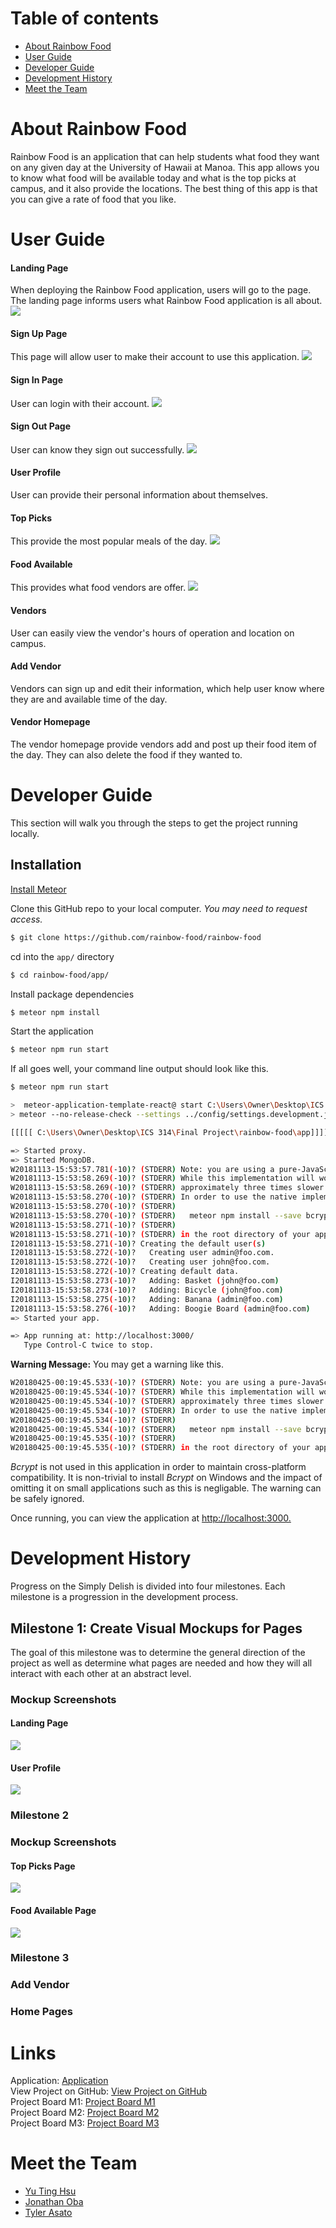 # Table of contents

* [About Rainbow Food](#about-rainbow-food)
* [User Guide](#user-guide)
* [Developer Guide](#developer-guide)
* [Development History](#development-history)
* [Meet the Team](#meet-the-team)

# About Rainbow Food
Rainbow Food is an application that can help students what food they want on any given day at the University of Hawaii at Manoa.
This app allows you to know what food will be available today and what is the top picks at campus, and it also provide the locations.
The best thing of this app is that you can give a rate of food that you like.

# User Guide
#### Landing Page
When deploying the Rainbow Food application, users will go to the page. The landing page informs users what Rainbow Food application is all about.
![](images/landing-page.png)

#### Sign Up Page
This page will allow user to make their account to use this application.
![](images/signup-page.png)

#### Sign In Page
User can login with their account.
![](images/signin-page.png)

#### Sign Out Page
User can know they sign out successfully.
![](images/signout-page.png)

#### User Profile
User can provide their personal information about themselves.

#### Top Picks
This provide the most popular meals of the day.
![](images/top-picks.png)

#### Food Available
This provides what food vendors are offer.
![](images/food-available.png)

#### Vendors
User can easily view the vendor's hours of operation and location on campus.

#### Add Vendor
Vendors can sign up and edit their information, which help user know where they are and available time of the day.

#### Vendor Homepage
The vendor homepage provide vendors add and post up their food item of the day. They can also delete the food if they wanted to.

# Developer Guide

This section will walk you through the steps to get the project running locally.

## Installation

[Install Meteor](https://www.meteor.com/install)

Clone this GitHub repo to your local computer. *You may need to request access.*
```bash
$ git clone https://github.com/rainbow-food/rainbow-food
```

cd into the `app/` directory
```bash
$ cd rainbow-food/app/
```

Install package dependencies
```bash
$ meteor npm install
```

Start the application
```bash
$ meteor npm run start
```

If all goes well, your command line output should look like this.

```bash
$ meteor npm run start

>  meteor-application-template-react@ start C:\Users\Owner\Desktop\ICS 314\Final Project\rainbow-food\app
> meteor --no-release-check --settings ../config/settings.development.json

[[[[[ C:\Users\Owner\Desktop\ICS 314\Final Project\rainbow-food\app]]]]]

=> Started proxy.
=> Started MongoDB.
W20181113-15:53:57.781(-10)? (STDERR) Note: you are using a pure-JavaScript implementation of bcrypt.
W20181113-15:53:58.269(-10)? (STDERR) While this implementation will work correctly, it is known to be
W20181113-15:53:58.269(-10)? (STDERR) approximately three times slower than the native implementation.
W20181113-15:53:58.270(-10)? (STDERR) In order to use the native implementation instead, run
W20181113-15:53:58.270(-10)? (STDERR)
W20181113-15:53:58.270(-10)? (STDERR)   meteor npm install --save bcrypt
W20181113-15:53:58.271(-10)? (STDERR)
W20181113-15:53:58.271(-10)? (STDERR) in the root directory of your application.
I20181113-15:53:58.271(-10)? Creating the default user(s)
I20181113-15:53:58.272(-10)?   Creating user admin@foo.com.
I20181113-15:53:58.272(-10)?   Creating user john@foo.com.
I20181113-15:53:58.272(-10)? Creating default data.
I20181113-15:53:58.273(-10)?   Adding: Basket (john@foo.com)
I20181113-15:53:58.273(-10)?   Adding: Bicycle (john@foo.com)
I20181113-15:53:58.275(-10)?   Adding: Banana (admin@foo.com)
I20181113-15:53:58.276(-10)?   Adding: Boogie Board (admin@foo.com)
=> Started your app.

=> App running at: http://localhost:3000/
   Type Control-C twice to stop.
```

**Warning Message:** You may get a warning like this.

```bash
W20180425-00:19:45.533(-10)? (STDERR) Note: you are using a pure-JavaScript implementation of bcrypt.
W20180425-00:19:45.534(-10)? (STDERR) While this implementation will work correctly, it is known to be
W20180425-00:19:45.534(-10)? (STDERR) approximately three times slower than the native implementation.
W20180425-00:19:45.534(-10)? (STDERR) In order to use the native implementation instead, run
W20180425-00:19:45.534(-10)? (STDERR)
W20180425-00:19:45.534(-10)? (STDERR)   meteor npm install --save bcrypt
W20180425-00:19:45.535(-10)? (STDERR)
W20180425-00:19:45.535(-10)? (STDERR) in the root directory of your application.
```

*Bcrypt* is not used in this application in order to maintain cross-platform compatibility. It is non-trivial to install *Bcrypt* on Windows and the impact of omitting it on small applications such as this is negligable. The warning can be safely ignored.

Once running, you can view the application at [http://localhost:3000.](http://localhost:3000)

# Development History

Progress on the Simply Delish is divided into four milestones. Each milestone is a progression in the development process.

## Milestone 1: Create Visual Mockups for Pages
The goal of this milestone was to determine the general direction of the project as well as determine what pages are needed and how they will all interact with each other at an abstract level.

### Mockup Screenshots
#### Landing Page
![](images/landing-page.png)
#### User Profile
![](images/user_page_temp.png)


### Milestone 2
### Mockup Screenshots
#### Top Picks Page
![](images/top-picks.png)
#### Food Available Page
![](images/food-available.png)

### Milestone 3
### Add Vendor 
### Home Pages


# Links

Application: [Application](http://rainbowfood.meteorapp.com/#/) <br>
View Project on GitHub: [View Project on GitHub](https://github.com/rainbow-food/rainbow-food) <br>
Project Board M1: [Project Board M1](https://github.com/rainbow-food/rainbow-food/projects/1) <br>
Project Board M2: [Project Board M2](https://github.com/rainbow-food/rainbow-food/projects/2)<br>
Project Board M3: [Project Board M3](https://github.com/rainbow-food/rainbow-food/projects/3)

# Meet the Team
- [Yu Ting Hsu](https://yuting7.github.io)
- [Jonathan Oba](https://jonathanoba.github.io)
- [Tyler Asato](https://tylerz1443.github.io)
